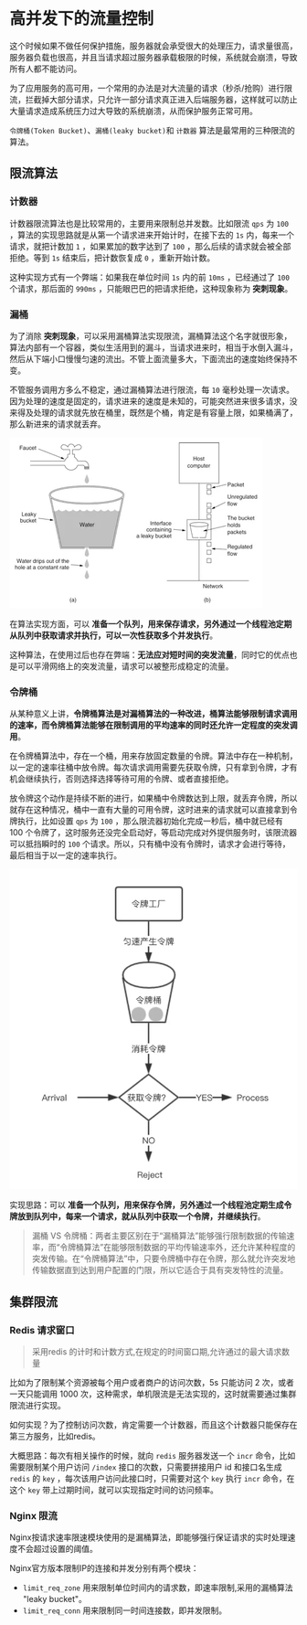 # 高并发下的流量控制

这个时候如果不做任何保护措施，服务器就会承受很大的处理压力，请求量很高，服务器负载也很高，并且当请求超过服务器承载极限的时候，系统就会崩溃，导致所有人都不能访问。

为了应用服务的高可用，一个常用的办法是对大流量的请求（秒杀/抢购）进行限流，拦截掉大部分请求，只允许一部分请求真正进入后端服务器，这样就可以防止大量请求造成系统压力过大导致的系统崩溃，从而保护服务正常可用。

`令牌桶(Token Bucket)`、`漏桶(leaky bucket)`和 `计数器` 算法是最常用的三种限流的算法。

## 限流算法

### 计数器

计数器限流算法也是比较常用的，主要用来限制总并发数。比如限流 `qps` 为 `100` ，算法的实现思路就是从第一个请求进来开始计时，在接下去的 `1s` 内，每来一个请求，就把计数加 `1` ，如果累加的数字达到了 `100` ，那么后续的请求就会被全部拒绝。等到 `1s` 结束后，把计数恢复成 `0` ，重新开始计数。

这种实现方式有一个弊端：如果我在单位时间 `1s` 内的前 `10ms` ，已经通过了 `100` 个请求，那后面的 `990ms` ，只能眼巴巴的把请求拒绝，这种现象称为 **突刺现象**。

### 漏桶

为了消除 **突刺现象**，可以采用漏桶算法实现限流，漏桶算法这个名字就很形象，算法内部有一个容器，类似生活用到的漏斗，当请求进来时，相当于水倒入漏斗，然后从下端小口慢慢匀速的流出。不管上面流量多大，下面流出的速度始终保持不变。

不管服务调用方多么不稳定，通过漏桶算法进行限流，每 `10` 毫秒处理一次请求。因为处理的速度是固定的，请求进来的速度是未知的，可能突然进来很多请求，没来得及处理的请求就先放在桶里，既然是个桶，肯定是有容量上限，如果桶满了，那么新进来的请求就丢弃。

![](images/cee6a24bae2f1146d8f905a9ede12c23.png)

在算法实现方面，可以 **准备一个队列，用来保存请求，另外通过一个线程池定期从队列中获取请求并执行，可以一次性获取多个并发执行**。

这种算法，在使用过后也存在弊端：**无法应对短时间的突发流量**，同时它的优点也是可以平滑网络上的突发流量，请求可以被整形成稳定的流量。

### 令牌桶

从某种意义上讲，**令牌桶算法是对漏桶算法的一种改进，桶算法能够限制请求调用的速率，而令牌桶算法能够在限制调用的平均速率的同时还允许一定程度的突发调用**。

在令牌桶算法中，存在一个桶，用来存放固定数量的令牌。算法中存在一种机制，以一定的速率往桶中放令牌。每次请求调用需要先获取令牌，只有拿到令牌，才有机会继续执行，否则选择选择等待可用的令牌、或者直接拒绝。

放令牌这个动作是持续不断的进行，如果桶中令牌数达到上限，就丢弃令牌，所以就存在这种情况，桶中一直有大量的可用令牌，这时进来的请求就可以直接拿到令牌执行，比如设置 `qps` 为 `100` ，那么限流器初始化完成一秒后，桶中就已经有 100 个令牌了，这时服务还没完全启动好，等启动完成对外提供服务时，该限流器可以抵挡瞬时的 `100` 个请求。所以，只有桶中没有令牌时，请求才会进行等待，最后相当于以一定的速率执行。

![](images/cc2bf6c40bcccedb3e6bb2471ef36e53.png)

实现思路：可以 **准备一个队列，用来保存令牌，另外通过一个线程池定期生成令牌放到队列中，每来一个请求，就从队列中获取一个令牌，并继续执行**。

>漏桶 VS 令牌桶：两者主要区别在于“漏桶算法”能够强行限制数据的传输速率，而“令牌桶算法”在能够限制数据的平均传输速率外，还允许某种程度的突发传输。在“令牌桶算法”中，只要令牌桶中存在令牌，那么就允许突发地传输数据直到达到用户配置的门限，所以它适合于具有突发特性的流量。

## 集群限流

### Redis 请求窗口

> 采用redis 的计时和计数方式,在规定的时间窗口期,允许通过的最大请求数量

比如为了限制某个资源被每个用户或者商户的访问次数，5s 只能访问 2 次，或者一天只能调用 1000 次，这种需求，单机限流是无法实现的，这时就需要通过集群限流进行实现。

如何实现？为了控制访问次数，肯定需要一个计数器，而且这个计数器只能保存在第三方服务，比如redis。

大概思路：每次有相关操作的时候，就向 `redis` 服务器发送一个 `incr` 命令，比如需要限制某个用户访问 `/index` 接口的次数，只需要拼接用户 id 和接口名生成 `redis` 的 `key` ，每次该用户访问此接口时，只需要对这个 `key` 执行 `incr` 命令，在这个 `key` 带上过期时间，就可以实现指定时间的访问频率。

### Nginx 限流

Nginx按请求速率限速模块使用的是漏桶算法，即能够强行保证请求的实时处理速度不会超过设置的阈值。

Nginx官方版本限制IP的连接和并发分别有两个模块：
  - `limit_req_zone` 用来限制单位时间内的请求数，即速率限制,采用的漏桶算法 "leaky bucket"。
  - `limit_req_conn` 用来限制同一时间连接数，即并发限制。
